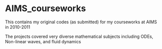 # AIMS_courseworks
This contains my original codes (as submitted) for my courseworks at AIMS in 2010-2011

The projects covered very diverse mathematical subjects including ODEs, Non-linear waves, and fluid dynamics
